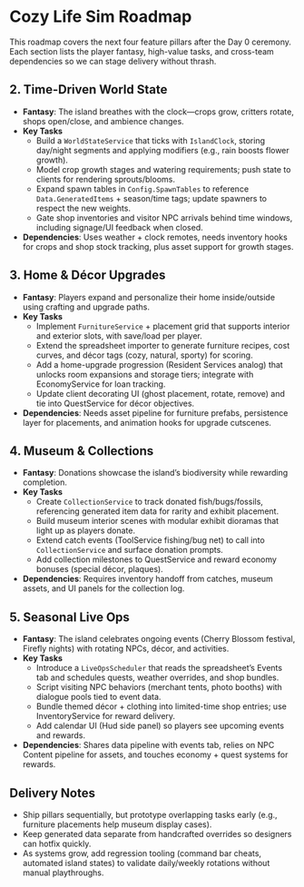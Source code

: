 # Cozy Life Sim Roadmap

This roadmap covers the next four feature pillars after the Day 0 ceremony. Each section lists the player fantasy, high-value tasks, and cross-team dependencies so we can stage delivery without thrash.

## 2. Time-Driven World State
- **Fantasy**: The island breathes with the clock—crops grow, critters rotate, shops open/close, and ambience changes.
- **Key Tasks**
  - Build a `WorldStateService` that ticks with `IslandClock`, storing day/night segments and applying modifiers (e.g., rain boosts flower growth).
  - Model crop growth stages and watering requirements; push state to clients for rendering sprouts/blooms.
  - Expand spawn tables in `Config.SpawnTables` to reference `Data.GeneratedItems` + season/time tags; update spawners to respect the new weights.
  - Gate shop inventories and visitor NPC arrivals behind time windows, including signage/UI feedback when closed.
- **Dependencies**: Uses weather + clock remotes, needs inventory hooks for crops and shop stock tracking, plus asset support for growth stages.

## 3. Home & Décor Upgrades
- **Fantasy**: Players expand and personalize their home inside/outside using crafting and upgrade paths.
- **Key Tasks**
  - Implement `FurnitureService` + placement grid that supports interior and exterior slots, with save/load per player.
  - Extend the spreadsheet importer to generate furniture recipes, cost curves, and décor tags (cozy, natural, sporty) for scoring.
  - Add a home-upgrade progression (Resident Services analog) that unlocks room expansions and storage tiers; integrate with EconomyService for loan tracking.
  - Update client decorating UI (ghost placement, rotate, remove) and tie into QuestService for décor objectives.
- **Dependencies**: Needs asset pipeline for furniture prefabs, persistence layer for placements, and animation hooks for upgrade cutscenes.

## 4. Museum & Collections
- **Fantasy**: Donations showcase the island’s biodiversity while rewarding completion.
- **Key Tasks**
  - Create `CollectionService` to track donated fish/bugs/fossils, referencing generated item data for rarity and exhibit placement.
  - Build museum interior scenes with modular exhibit dioramas that light up as players donate.
  - Extend catch events (ToolService fishing/bug net) to call into `CollectionService` and surface donation prompts.
  - Add collection milestones to QuestService and reward economy bonuses (special décor, plaques).
- **Dependencies**: Requires inventory handoff from catches, museum assets, and UI panels for the collection log.

## 5. Seasonal Live Ops
- **Fantasy**: The island celebrates ongoing events (Cherry Blossom festival, Firefly nights) with rotating NPCs, décor, and activities.
- **Key Tasks**
  - Introduce a `LiveOpsScheduler` that reads the spreadsheet’s Events tab and schedules quests, weather overrides, and shop bundles.
  - Script visiting NPC behaviors (merchant tents, photo booths) with dialogue pools tied to event data.
  - Bundle themed décor + clothing into limited-time shop entries; use InventoryService for reward delivery.
  - Add calendar UI (Hud side panel) so players see upcoming events and rewards.
- **Dependencies**: Shares data pipeline with events tab, relies on NPC Content pipeline for assets, and touches economy + quest systems for rewards.

## Delivery Notes
- Ship pillars sequentially, but prototype overlapping tasks early (e.g., furniture placements help museum display cases).
- Keep generated data separate from handcrafted overrides so designers can hotfix quickly.
- As systems grow, add regression tooling (command bar cheats, automated island states) to validate daily/weekly rotations without manual playthroughs.

